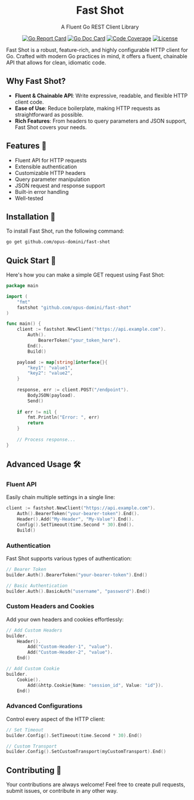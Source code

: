 <div>
    <h1 style="text-align: center">Fast Shot</h1>
    <p style="text-align: center">A Fluent Go REST Client Library</p>    
</div>
<div>
    <p style="text-align: center">         
        <a href="https://goreportcard.com/report/opus-domini/fast-shot"><img src="https://goreportcard.com/badge/opus-domini/fast-shot" alt="Go Report Card"></a>
        <a href="https://godoc.org/github.com/opus-domini/fast-shot"><img src="https://godoc.org/github.com/opus-domini/fast-shot?status.svg" alt="Go Doc Card"></a>    
        <a href="https://codecov.io/gh/opus-domini/fast-shot/branch/master"><img src="https://codecov.io/gh/opus-domini/fast-shot/branch/master/graph/badge.svg" alt="Code Coverage"></a> 
        <a href="https://github.com/opus-domini/fast-shot/blob/main/LICENSE"><img src="https://img.shields.io/badge/License-MIT-blue.svg" alt="License"></a>
    </p>
</div>

Fast Shot is a robust, feature-rich, and highly configurable HTTP client for Go. Crafted with modern Go practices in mind, it offers a fluent, chainable API that allows for clean, idiomatic code.

## Why Fast Shot?

* **Fluent & Chainable API**: Write expressive, readable, and flexible HTTP client code.
* **Ease of Use**: Reduce boilerplate, making HTTP requests as straightforward as possible.
* **Rich Features**: From headers to query parameters and JSON support, Fast Shot covers your needs.

## Features 🌟

* Fluent API for HTTP requests
* Extensible authentication
* Customizable HTTP headers
* Query parameter manipulation
* JSON request and response support
* Built-in error handling
* Well-tested

## Installation 🔧

To install Fast Shot, run the following command:

```bash 
go get github.com/opus-domini/fast-shot
```

## Quick Start 🚀

Here's how you can make a simple GET request using Fast Shot:

```go
package main

import (
    "fmt"
	fastshot "github.com/opus-domini/fast-shot"
)

func main() {
    client := fastshot.NewClient("https://api.example.com").
        Auth().
            BearerToken("your_token_here").
        End().        
        Build()

    payload := map[string]interface{}{
        "key1": "value1",
        "key2": "value2",
    }
	
    response, err := client.POST("/endpoint").
        BodyJSON(payload).
        Send()
	
    if err != nil {
        fmt.Println("Error: ", err)
        return
    }
	
    // Process response...
}
```

## Advanced Usage 🛠️

### Fluent API

Easily chain multiple settings in a single line:

```go 
client := fastshot.NewClient("https://api.example.com").
    Auth().BearerToken("your-bearer-token").End().
    Header().Add("My-Header", "My-Value").End().
    Config().SetTimeout(time.Second * 30).End().
    Build()
```

### Authentication

Fast Shot supports various types of authentication:

```go
// Bearer Token
builder.Auth().BearerToken("your-bearer-token").End()

// Basic Authentication
builder.Auth().BasicAuth("username", "password").End()
```

### Custom Headers and Cookies

Add your own headers and cookies effortlessly:

```go 
// Add Custom Headers
builder.
    Header().
        Add("Custom-Header-1", "value").
        Add("Custom-Header-2", "value").
    End()

// Add Custom Cookie
builder.
    Cookie().
        Add(&http.Cookie{Name: "session_id", Value: "id"}).
    End()
```

### Advanced Configurations

Control every aspect of the HTTP client:

```go
// Set Timeout
builder.Config().SetTimeout(time.Second * 30).End()

// Custom Transport
builder.Config().SetCustomTransport(myCustomTransport).End()
````

## Contributing 🤝

Your contributions are always welcome! Feel free to create pull requests, submit issues, or contribute in any other way.
